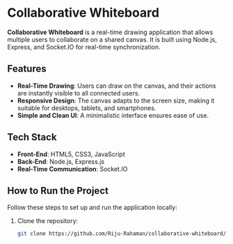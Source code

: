 # Collaborative Whiteboard

**Collaborative Whiteboard** is a real-time drawing application that allows multiple users to collaborate on a shared canvas. It is built using Node.js, Express, and Socket.IO for real-time synchronization.

## Features

- **Real-Time Drawing**: Users can draw on the canvas, and their actions are instantly visible to all connected users.
- **Responsive Design**: The canvas adapts to the screen size, making it suitable for desktops, tablets, and smartphones.
- **Simple and Clean UI**: A minimalistic interface ensures ease of use.

## Tech Stack

- **Front-End**: HTML5, CSS3, JavaScript
- **Back-End**: Node.js, Express.js
- **Real-Time Communication**: Socket.IO

## How to Run the Project

Follow these steps to set up and run the application locally:

1. Clone the repository:
   ```bash
   git clone https://github.com/Riju-Rahaman/collaborative-whiteboard/

